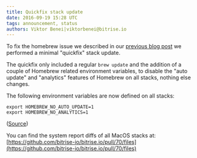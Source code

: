 ```yaml
---
title: Quickfix stack update
date: 2016-09-19 15:28 UTC
tags: announcement, status
authors: Viktor Benei|viktorbenei@bitrise.io
---
```


To fix the homebrew issue we described in our [previous blog post](/2016/09/19/brew-issue-and-fix.html)
we performed a minimal "quickfix" stack update.

The quickfix only included a regular `brew update` and the addition of a couple of Homebrew
related environment variables, to disable the "auto update" and "analytics" features of Homebrew
on all stacks, nothing else changes.

The following environment variables are now defined on all stacks:

<pre><code>export HOMEBREW_NO_AUTO_UPDATE=1
export HOMEBREW_NO_ANALYTICS=1
</code></pre>

([Source](https://github.com/bitrise-io/osx-box-bootstrap/blob/f4da692a405e01bbecd1d7e7af4fdfe35e5e322c/profiles/bashrc#L8))

You can find the system report diffs of all MacOS stacks at: [https://github.com/bitrise-io/bitrise.io/pull/70/files](https://github.com/bitrise-io/bitrise.io/pull/70/files)
